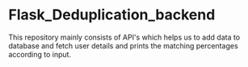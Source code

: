 # Flask_Deduplication_backend
This repository mainly consists of API's which helps us to add data to database and fetch user details and prints the matching percentages according to input.
